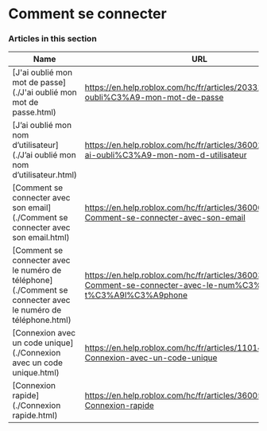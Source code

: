 # Comment se connecter  
### Articles in this section
Name|URL
-|-
[J'ai oublié mon mot de passe](./J'ai oublié mon mot de passe.html) |https://en.help.roblox.com/hc/fr/articles/203313070-J-ai-oubli%C3%A9-mon-mot-de-passe
[J’ai oublié mon nom d’utilisateur](./J’ai oublié mon nom d’utilisateur.html) |https://en.help.roblox.com/hc/fr/articles/360028719931-J-ai-oubli%C3%A9-mon-nom-d-utilisateur
[Comment se connecter avec son email](./Comment se connecter avec son email.html) |https://en.help.roblox.com/hc/fr/articles/360000495826-Comment-se-connecter-avec-son-email
[Comment se connecter avec le numéro de téléphone](./Comment se connecter avec le numéro de téléphone.html) |https://en.help.roblox.com/hc/fr/articles/360031771371-Comment-se-connecter-avec-le-num%C3%A9ro-de-t%C3%A9l%C3%A9phone
[Connexion avec un code unique](./Connexion avec un code unique.html) |https://en.help.roblox.com/hc/fr/articles/11014749736980-Connexion-avec-un-code-unique
[Connexion rapide](./Connexion rapide.html) |https://en.help.roblox.com/hc/fr/articles/360056582012-Connexion-rapide
